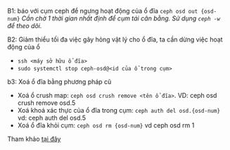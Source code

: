 B1: báo với cụm ceph để ngưng hoạt động của ổ đĩa
`ceph osd out {osd-num}`
_Cần chờ 1 thời gian nhất định để cụm tái cân bằng. Sử dụng `ceph -w` để theo dõi._

B2: Giảm thiểu tối đa việc gây hỏng vật lý cho ổ đĩa, ta cần dừng việc hoạt động của ổ
 - `ssh <máy sở hữu ổ đĩa>`
 - `sudo systemctl stop ceph-osd@<id của ổ trong cụm>` 

b3: Xoá ổ đĩa bằng phương pháp cũ
 - Xoá ổ crush map: `ceph osd crush remove <tên ổ đĩa>`. VD: ceph osd crush remove osd.5
 - Xoá khoá xác thực của ổ đĩa trong cụm: `ceph auth del osd.{osd-num}` vd: ceph auth del osd.5
 - Xoá ổ đĩa khỏi cụm: `ceph osd rm {osd-num}` vd ceph osd rm 1

Tham khảo [tại đây](https://docs.ceph.com/en/latest/rados/operations/add-or-rm-osds/#removing-osds-manual)
